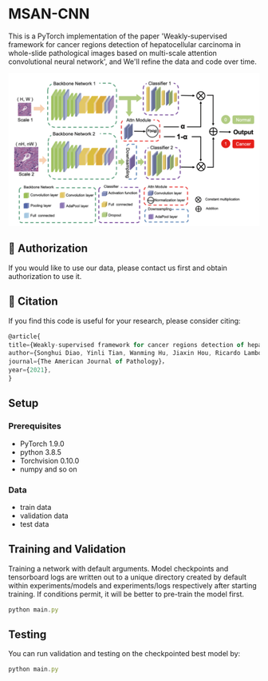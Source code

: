 # MSAN-CNN



This is a PyTorch implementation of the paper 'Weakly-supervised framework for cancer regions detection of hepatocellular carcinoma in whole-slide pathological images based on multi-scale attention convolutional neural network',  and We'll refine the data and code over time.


![overview](https://github.com/SH-Diao123/MSAN-CNN/blob/main/assets/overview.png)

## 🤝 Authorization 
If you would like to use our data, please contact us first and obtain authorization to use it.


## 🤝 Citation

If you find this code is useful for your research, please consider citing:

```javascript 
@article{
title={Weakly-supervised framework for cancer regions detection of hepatocellular carcinoma in whole-slide pathological images based on multi-scale attention convolutional neural network}，
author={Songhui Diao, Yinli Tian, Wanming Hu, Jiaxin Hou, Ricardo Lambo, Zhicheng Zhang, Yaoqin Xie, Xiu Nie, Fa Zhang, Racoceanu Daniel, Wenjian Qin}，
journal={The American Journal of Pathology}，
year={2021},
}
```

## Setup
### Prerequisites
- PyTorch 1.9.0
- python 3.8.5
- Torchvision 0.10.0
- numpy and so on
### Data
- train data
- validation data
- test data

## Training and Validation
Training a network with default arguments. Model checkpoints and tensorboard logs are written out to a unique directory created by default within experiments/models and experiments/logs respectively after starting training.
If conditions permit, it will be better to pre-train the model first.
```javascript 
python main.py
```

## Testing
You can run validation and testing on the checkpointed best model by:
```javascript 
python main.py
```









